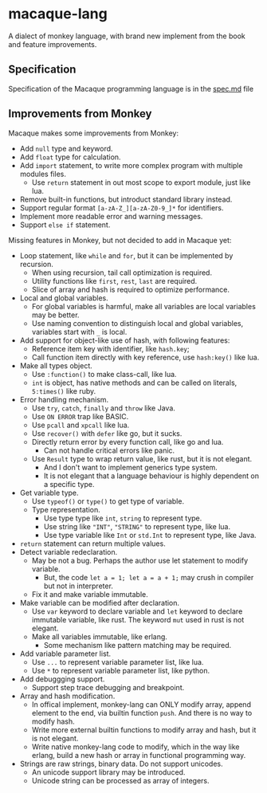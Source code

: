 macaque-lang
=============

A dialect of monkey language, with brand new implement from the book and feature improvements.


Specification
--------------

Specification of the Macaque programming language is in the [spec.md](spec.md) file


Improvements from Monkey
-------------------------

Macaque makes some improvements from Monkey:
  - Add `null` type and keyword.
  - Add `float` type for calculation.
  - Add `import` statement, to write more complex program with multiple modules files.
    - Use `return` statement in out most scope to export module, just like lua.
  - Remove built-in functions, but introduct standard library instead.
  - Support regular format `[a-zA-Z_][a-zA-Z0-9_]*` for identifiers.
  - Implement more readable error and warning messages.
  - Support `else if` statement.


Missing features in Monkey, but not decided to add in Macaque yet:
  - Loop statement, like `while` and `for`, but it can be implemented by recursion.
    + When using recursion, tail call optimization is required.
    + Utility functions like `first`, `rest`, `last` are required.
    + Slice of array and hash is required to optimize performance.
  - Local and global variables.
    + For global variables is harmful, make all variables are local variables may be better.
    + Use naming convention to distinguish local and global variables, variables start with `_` is
      local.
  - Add support for object-like use of hash, with following features:
    + Reference item key with identifier, like `hash.key`;
    + Call function item directly with key reference, use `hash:key()` like lua.
  - Make all types object.
    + Use `:function()` to make class-call, like lua.
    + `int` is object, has native methods and can be called on literals, `5:times()` like ruby.
  - Error handling mechanism.
    + Use `try`, `catch`, `finally` and `throw` like Java.
    + Use `ON ERROR` trap like BASIC.
    + Use `pcall` and `xpcall` like lua.
    + Use `recover()` with `defer` like go, but it sucks.
    + Directly return error by every function call, like go and lua.
      * Can not handle critical errors like panic.
    + Use `Result` type to wrap return value, like rust, but it is not elegant.
      * And I don't want to implement generics type system.
      * It is not elegant that a language behaviour is highly dependent on a specific type.
  - Get variable type.
    + Use `typeof()` or `type()` to get type of variable.
    + Type representation.
      * Use type type like `int`, `string` to represent type.
      * Use string like `"INT"`, `"STRING"` to represent type, like lua.
      * Use type variable like `Int` or `std.Int` to represent type, like Java.
  - `return` statement can return multiple values.
  - Detect variable redeclaration.
    + May be not a bug. Perhaps the author use let statement to modify variable.
      * But, the code `let a = 1; let a = a + 1;` may crush in compiler but not in interpreter.
    + Fix it and make variable immutable.
  - Make variable can be modified after declaration.
    + Use `var` keyword to declare variable and `let` keyword to declare immutable variable, like
      rust. The keyword `mut` used in rust is not elegant.
    + Make all variables immutable, like erlang.
      * Some mechanism like pattern matching may be required.
  - Add variable parameter list.
    + Use `...` to represent variable parameter list, like lua.
    + Use `*` to represent variable parameter list, like python.
  - Add debuggging support.
    + Support step trace debugging and breakpoint.
  - Array and hash modification.
    + In offical implement, monkey-lang can ONLY modify array, append element to the end, via
      builtin function `push`. And there is no way to modify hash.
    + Write more external builtin functions to modify array and hash, but it is not elegant.
    + Write native monkey-lang code to modify, which in the way like erlang, build a new hash or
      array in functional programming way.
  - Strings are raw strings, binary data. Do not support unicodes.
    + An unicode support library may be introduced.
    + Unicode string can be processed as array of integers.
